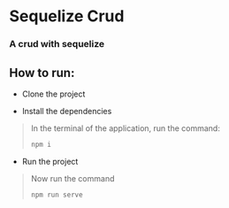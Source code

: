 # Sequelize Crud
### A crud with sequelize

## How to run:

- Clone the project

- Install the dependencies
> In the terminal of the application, run the command:
> ```bash
> npm i
>```

- Run the project
> Now run the command
> ```bash
> npm run serve
>```
